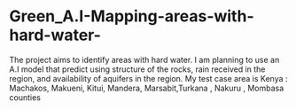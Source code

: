# Green_A.I-Mapping-areas-with-hard-water-
The project aims to identify areas with hard water. I am planning to use an A.I model that predict using structure of the rocks, rain received in the region, and availability of aquifers in the region. My test case area is Kenya : Machakos, Makueni, Kitui, Mandera, Marsabit,Turkana , Nakuru , Mombasa counties
